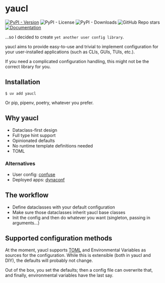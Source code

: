 # yaucl

[![PyPI - Version](https://img.shields.io/pypi/v/yaucl)](https://pypi.org/project/yaucl/)
![PyPI - License](https://img.shields.io/pypi/l/yaucl)
![PyPI - Downloads](https://img.shields.io/pypi/dm/yaucl)
![GitHub Repo stars](https://img.shields.io/github/stars/DJetelina/yaucl?style=flat&logo=github)
[![Documentation](https://img.shields.io/badge/docs-latest-blue.svg)](https://djetelina.github.io/yaucl)

...so I decided to create `yet another user config library`.

yaucl aims to provide easy-to-use and trivial to implement configuration
for your user-installed applications (such as CLIs, GUIs, TUIs, etc.).

If you need a complicated configuration handling, this might not be the correct library for you.

## Installation

```shell
$ uv add yaucl
```

Or pip, pipenv, poetry, whatever you prefer.

## Why yaucl

- Dataclass-first design
- Full type hint support
- Opinionated defaults
- No runtime template definitions needed
- TOML

### Alternatives

- User config: [confuse](https://pypi.org/project/confuse/)
- Deployed apps: [dynaconf](https://pypi.org/project/dynaconf/)

## The workflow

- Define dataclasses with your default configuration
- Make sure those dataclasses inherit yaucl base classes
- Init the config and then do whatever you want (singleton, passing in arguments...)

## Supported configuration methods

At the moment, yaucl supports [TOML](https://toml.io/en/) and Environmental Variables
as sources for the configuration. While this is extensible (both in yaucl and DIY),
the defaults will probably not change. 

Out of the box, you set the defaults; then a config file can overwrite that, 
and finally, environmental variables have the last say.
